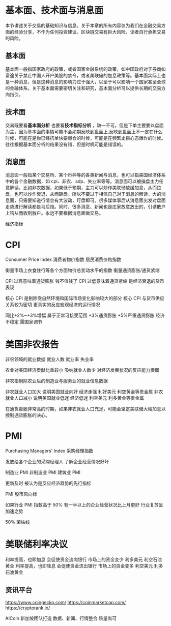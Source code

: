 # 基本面、技术面与消息面

本节讲述关于交易的基础知识与信息。关于本章的所有内容仅为我们在金融交易方面的经验分享，不作为任何投资建议。区块链交易有巨大风险，读者自行承担交易的风险。

## 基本面

基本面一般指国家政府的政策，或者国家金融系统的政策，如中国政府对于券商如富途关于禁止中国人开户美股的禁令，或者美联储的加息政策等。基本面实际上也是一种消息，但是这种消息的影响力过于强大，以至于可以影响一个国家甚至全球的金融体系。关于基本面需要密切关注和研究，基本面分析可以提供长期的交易方向指引。

## 技术面

交易既要看**基本面分析** 也要看**技术指标分析** ，缺一不可。但是下单主要要以盘面为主，因为基本面的事情可能不会如期反映到盘面上,反映到盘面上不一定在什么时候，可能在是你已经抗单快要爆仓的时候，可能是在频繁止损心态爆炸的时候。往往根据基本面分析的结果没有错，但是时机可能是错误的。

## 消息面

消息面一般指某个交易所、某个币种等的各类新闻与消息，也可以指美国经济体系中的各个金融数据，如 cpi、非农、adp、失业率等等。消息面可以被操盘主力任意解读，比如非农数据，如果低于预期，主力可以炒作美联储放缓加息，从而拉盘，也可以炒作衰退，从而砸盘。所以不要过于相信自己对于消息的解读，大的消息面，只需要知道行情会有大波动，盯盘即可。很多媒体事后从消息面出发对盘面走势进行解读都是马后炮。同时，很多消息、新闻也是庄家故意放出的，引诱散户上钩从而收割散户。永远不要根据消息面做交易。

经济指标

# CPI

Consumer Price Index 消费者物价指数 居民消费价格指数

衡量市场上衣食住行等各个方面物价总变动水平的指数 衡量通货膨胀/通货紧缩

CPI 过高意味着通货膨胀 钱不值钱了
CPI 过低意味着通货紧缩 是经济衰退的货币表现

核心 CPI 是剔除受自然环境和国际市场变化影响较大的部分 核心 CPI 与货币供应关系较为密切 更真实的反应宏观经济的运行情况

同比+2%~+3%增幅 属于正常可接受范围
+3%通货膨胀
+5%严重通货膨胀 经济不稳定 需国家调节

# 美国非农报告

非农领域的就业数据 就业人数 就业率 失业率

农业对美国经济贡献比重较小 吸纳就业人数少 对经济发展状况的反应能力很弱

非农指剔除农业后的制造业与服务业的就业信息数据

非农就业人口加大 说明美国就业向好 经济走强 利好美元 利空黄金等贵金属
非农就业人口减小 说明美国就业低迷 经济低迷 利空美元 利多黄金等贵金属

在通货膨胀非常高的时期，如果非农就业人口充足，可能会坚定美联储大幅加息以控制通货膨胀的决心。

# PMI

Purchasing Managers' Index 采购经理指数

发放给各个企业的采购经理人 了解企业经营情况好坏

制造业 PMI 非制造业 PMI 建筑业 PMI

更新及时 被认为是反应经济趋势的先行指标

PMI 股市风向标

如果行业 PMI 指数高于 50% 有一半以上的企业经营状况比上月更好 行业复苏呈加速之势

50% 荣枯线

# 美联储利率决议

利率提高，也即加息 会促使资金流向银行 市场上的资金变少 利多美元 利空石油黄金
利率提高，也即降息 会促使资金流出银行 市场上的资金变多 利空美元 利多石油黄金

## 资讯平台

https://www.coingecko.com/
https://coinmarketcap.com/
https://cryptorank.io/

AICoin 新加坡团队打造 数据、新闻、行情整合 质量尚可
